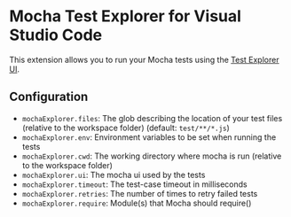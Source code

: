 # Mocha Test Explorer for Visual Studio Code

This extension allows you to run your Mocha tests using the 
[Test Explorer UI](https://marketplace.visualstudio.com/items?itemName=hbenl.vscode-test-explorer).

## Configuration

* `mochaExplorer.files`: The glob describing the location of your test files (relative to the workspace folder) (default: `test/**/*.js`)
* `mochaExplorer.env`: Environment variables to be set when running the tests
* `mochaExplorer.cwd`: The working directory where mocha is run (relative to the workspace folder)
* `mochaExplorer.ui`: The mocha ui used by the tests
* `mochaExplorer.timeout`: The test-case timeout in milliseconds
* `mochaExplorer.retries`: The number of times to retry failed tests
* `mochaExplorer.require`: Module(s) that Mocha should require()

